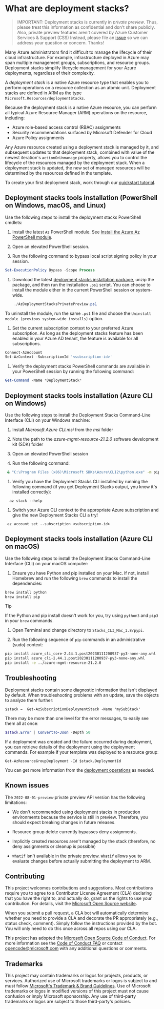 # What are deployment stacks?

> IMPORTANT: 
> Deployment stacks is currently in _private preview_. Thus, please treat this
> information as confidential and don't share publicly.
> Also, private preview features aren't covered by Azure Customer Services & Support (CSS)
> Instead, please file an [issue](https://github.com/Azure/deployment-stacks/issues) so
> we can address your question or concern. Thanks!

Many Azure administrators find it difficult to manage the lifecycle of their cloud infrastructure.
For example, infrastructure deployed in Azure may span multiple
management groups, subscriptions, and resource groups. Deployment stacks simplify lifecycle management for your Azure deployments, regardless of their complexity.

A _deployment stack_ is a native Azure resource type that enables you to perform operations on
a resource collection as an atomic unit. Deployment stacks are defined in ARM
as the type `Microsoft.Resources/deploymentStacks`.

Because the deployment stack is a native Azure resource, you can perform all typical Azure
Resource Manager (ARM) operations on the resource, including:

- Azure role-based access control (RBAC) assignments
- Security recommendations surfaced by Microsoft Defender for Cloud
- Azure Policy assignments

Any Azure resource created using a deployment stack is managed by it, and subsequent updates to that
deployment stack, combined with value of the newest iteration's `actionOnUnmanage` property, allows you to control
the lifecycle of the resources managed by the deployment stack. When a deployment stack is updated,
the new set of managed resources will be determined by the resources defined in the template.

To create your first deployment stack, work through our [quickstart tutorial](./TUTORIAL.md).

## Deployment stacks tools installation (PowerShell on Windows, macOS, and Linux)

Use the following steps to install the deployment stacks PowerShell cmdlets:

1. Install the latest `Az` PowerShell module.  See [Install the Azure Az PowerShell module](/powershell/azure/new-azureps-module-az).

1. Open an elevated PowerShell session.

1. Run the following command to bypass local script signing policy in your session.

```powershell
Set-ExecutionPolicy Bypass -Scope Process
```

1. Download the latest [deployment stacks installation package](https://github.com/Azure/deployment-stacks/releases), unzip the package, and then run the installation `.ps1` script. You can choose to install the module either in the current PowerShell session or system-wide.

```powershell
    ./AzDeploymentStacksPrivatePreview.ps1
```

  To uninstall the module, run the same `.ps1` file and choose the `Uninstall module (previous system-wide installs)` option.

1. Set the current subscription context to your preferred Azure subscription. As long
as the deployment stacks feature has been enabled in your Azure AD tenant, the feature is
available for all subscriptions.

```powershell
Connect-AzAccount
Set-AzContext -SubscriptionId '<subscription-id>'
```

1. Verify the deployment stacks PowerShell commands are available in your PowerShell session by running the following command:

```powershell
Get-Command -Name *DeploymentStack*
```

## Deployment stacks tools installation (Azure CLI on Windows)

Use the following steps to install the Deployment Stacks Command-Line Interface (CLI) on your Windows machine:

1. Install _Microsoft Azure CLI.msi_ from the _msi_ folder

1. Note the path to the _azure-mgmt-resource-21.2.0_ software development kit (SDK) folder

1. Open an elevated PowerShell session

1. Run the following command:

```bash
 & "C:\Program Files (x86)\Microsoft SDKs\Azure\CLI2\python.exe" -m pip install -e <path-to-unzipped-sdk-folder> --force-reinstall
```

1. Verify you have the Deployment Stacks CLI installed by running the following command (if you get Deployment Stacks output, you know it's installed correctly):

```azurecli
  az stack --help
```

1. Switch your Azure CLI context to the appropriate Azure subscription and give the new Deployment Stacks CLI a try!

```azurecli
 az account set --subscription <subscription-id>
```

## Deployment stacks tools installation (Azure CLI on macOS)

Use the following steps to install the Deployment Stacks Command-Line Interface (CLI) on your macOS computer:

1. Ensure you have Python and pip installed on your Mac. If not, install Homebrew and run the following `brew` commands to install the dependencies:

```bash
brew install python
brew install pip
```

> [!TIP]
> If the Python and pip install doesn't work for you, try using `python3` and `pip3` in your `brew` commands.

1. Open Terminal and change directory to `Stacks_CLI_Mac_1.8/pypi`.

1. Run the following sequence of `pip` commands in an administrative (sudo) context:

```bash
pip install azure_cli_core-2.44.1.post20230111200937-py3-none-any.whl
pip install azure_cli-2.44.1.post20230111200937-py3-none-any.whl
pip install -e ../azure-mgmt-resource-21.2.0
```

## Troubleshooting

Deployment stacks contain some diagnostic information that isn't displayed by
default. When troubleshooting problems with an update, save the objects to analyze them further:

```azurepowershell
$stack =  Get-AzSubscriptionDeploymentStack -Name 'mySubStack'
```

There may be more than one level for the error messages, to easily see them all at once:

```powershell
$stack.Error | ConvertTo-Json -Depth 50
```

If a deployment was created and the failure occurred during deployment, you can retrieve details of
the deployment using the deployment commands.  For example if your template was deployed
to a resource group:

```azurepowershell
Get-AzResourceGroupDeployment -Id $stack.DeploymentId
```

You can get more information from the [deployment operations](https://docs.microsoft.com/azure/azure-resource-manager/templates/deployment-history?tabs=azure-portal#get-deployment-operations-and-error-message) as needed.

## Known issues

The `2022-08-01-preview` private preview API version has the following limitations:

- We don't recommended using deployment stacks in production environments because the service is still in preview. Therefore, you should expect breaking changes in future releases.

- Resource group delete currently bypasses deny assignments.

- Implicitly created resources aren't managed by the stack (therefore, no deny assignments or cleanup is possible)

- `Whatif` isn't available in the private preview. `Whatif` allows you to evaluate changes before actually submitting the deployment to ARM.

## Contributing

This project welcomes contributions and suggestions. Most contributions require you to agree to a
Contributor License Agreement (CLA) declaring that you have the right to, and actually do, grant us
the rights to use your contribution. For details, visit the [Microsoft Open Source website](https://cla.opensource.microsoft.com).

When you submit a pull request, a CLA bot will automatically determine whether you need to provide
a CLA and decorate the PR appropriately (e.g., status check, comment). Simply follow the instructions
provided by the bot. You will only need to do this once across all repos using our CLA.

This project has adopted the [Microsoft Open Source Code of Conduct](https://opensource.microsoft.com/codeofconduct/).
For more information see the [Code of Conduct FAQ](https://opensource.microsoft.com/codeofconduct/faq/) or
contact [opencode@microsoft.com](mailto:opencode@microsoft.com) with any additional questions or comments.

## Trademarks

This project may contain trademarks or logos for projects, products, or services. Authorized use of Microsoft
trademarks or logos is subject to and must follow
[Microsoft's Trademark & Brand Guidelines](https://www.microsoft.com/legal/intellectualproperty/trademarks/usage/general).
Use of Microsoft trademarks or logos in modified versions of this project must not cause
confusion or imply Microsoft sponsorship. Any use of third-party trademarks or logos are
subject to those third-party's policies.
